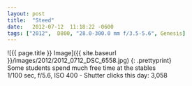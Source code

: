 ```yaml
---
layout: post
title:  "Steed"
date:   2012-07-12  11:18:22 -0600
tags: ["2012",  D800, "28.0-300.0 mm f/3.5-5.6", Genesis]
---
```

![{{ page.title }} Image]({{ site.baseurl }}/images/2012/2012_0712_DSC_6558.jpg)
{: .prettyprint}  
Some students spend much free time at the stables  
1/100 sec, f/5.6, ISO 400 - Shutter clicks this day: 3,058